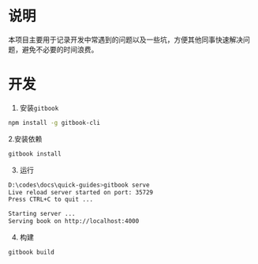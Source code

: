# 说明

本项目主要用于记录开发中常遇到的问题以及一些坑，方便其他同事快速解决问题，避免不必要的时间浪费。


# 开发

1. 安装`gitbook`

```bash
npm install -g gitbook-cli
```

2.安装依赖

```bash
gitbook install
```

3. 运行
```bash
D:\codes\docs\quick-guides>gitbook serve
Live reload server started on port: 35729
Press CTRL+C to quit ...

Starting server ...
Serving book on http://localhost:4000

```

4. 构建
```
gitbook build
```
